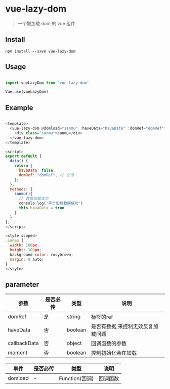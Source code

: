 # vue-lazy-dom

> 一个懒加载 dom 的 vue 组件

## Install
```
npm install --save vue-lazy-dom
```

## Usage
``` javascript

import vueLazyDom from 'vue-lazy-dom'

Vue.use(vueLazyDom)
```

## Example
```javascript

<template>
  <vue-lazy-dom @domload="sanmu" :haveData="havaData" :domRef="domRef">
    <div class="sanmu">sanmu</div>
  </vue-lazy-dom>
</template>

<script>
export default {
  data() {
    return {
      havaData: false,
      domRef: "domRef", // 必传
    };
  },
  methods: {
    sanmu(){
      // 数据加载成功
      consolo.log('异步加载数据成功')
      this.havaData = true
    }
  }
};
</script>  

<style scoped>
.sanmu {
  width: 100px;
  height: 100px;
  background-color: rosybrown;
  margin: 0 auto;
}
</style>

```

## parameter

 | 参数  | 是否必传  | 类型 | 说明 |
 | ---- | ----- | ------ |  ------ |
 | domRef | 是 | string | 标签的ref |
 | haveData |  否 | boolean | 是否有数据,来控制无效反复加载问题 |
 | callbackData |  否 | object | 回调函数的参数 |
 | moment | 否 | boolean | 控制初始化会在加载 |

 | 事件  | 是否必传  | 类型 | 说明 |
 | ---- | ----- | ------ | ------ |
 | domload | - | Function(回调) | 回调函数 |
